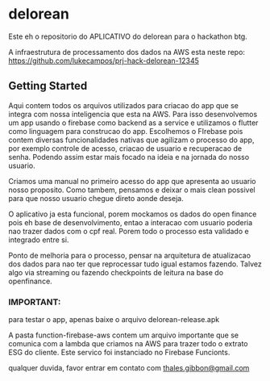 # delorean

Este eh o repositorio do APLICATIVO do delorean para o hackathon btg.

A infraestrutura de processamento dos dados na AWS esta neste repo: https://github.com/lukecampos/prj-hack-delorean-12345

## Getting Started

Aqui contem todos os arquivos utilizados para criacao do app que se integra com nossa inteligencia que esta na AWS. Para isso desenvolvemos um app usando o firebase como backend as a service e utilizamos o flutter como linguagem para construcao do app. Escolhemos o FIrebase pois contem diversas funcionalidades nativas que agilizam o processo do app, por exemplo controle de acesso, criacao de usuario e recuperacao de senha. Podendo assim estar mais focado na ideia e na jornada do nosso usuario.

Criamos uma manual no primeiro acesso do app que apresenta ao usuario nosso proposito. Como tambem, pensamos e deixar o mais clean possivel para que nosso usuario chegue direto aonde deseja.

O aplicativo ja esta funcional, porem mockamos os dados do open finance pois eh base de desenvolvimento, entao a interacao com usuario poderia nao trazer dados com o cpf real. Porem todo o processo esta validado e integrado entre si.

Ponto de melhoria para o processo, pensar na arquitetura de atualizacao dos dados para nao ter que reprocessar tudo igual estamos fazendo. Talvez algo via streaming ou fazendo checkpoints de leitura na base do openfinance.

### IMPORTANT:

para testar o app, apenas baixe o arquivo delorean-release.apk

A pasta function-firebase-aws contem um arquivo importante que se comunica com a lambda que criamos na AWS para trazer todo o extrato ESG do cliente. Este servico foi instanciado no Firebase Funcionts.

qualquer duvida, favor entrar em contato com thales.gibbon@gmail.com
